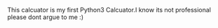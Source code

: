 This calcuator is my first Python3 Calcuator.I know its not professional please dont argue to me :)
